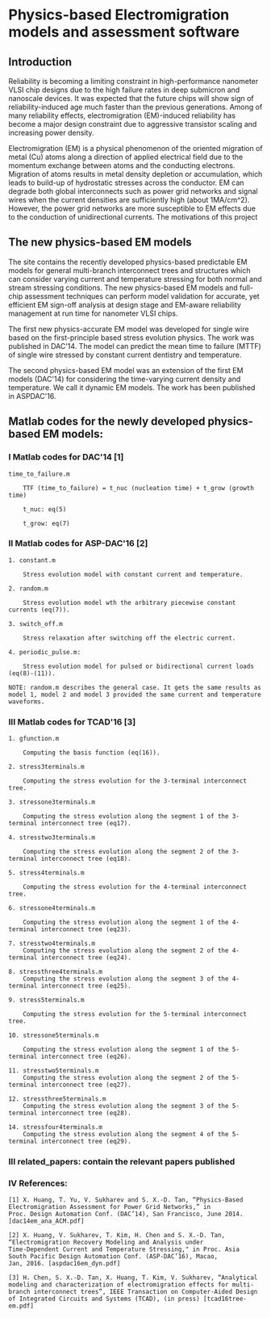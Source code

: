 # Physics-based Electromigration models and assessment software

## Introduction
Reliability is becoming a limiting constraint in high-performance nanometer VLSI chip designs due to the high failure rates in deep submicron and nanoscale devices. It was expected that the future chips will show sign of reliability-induced age much faster than the previous generations. Among of many reliability effects, electromigration (EM)-induced reliability has become a major design constraint due to aggressive transistor scaling and increasing power density.

Electromigration (EM) is a physical phenomenon of the oriented migration of metal (Cu) atoms along a direction of applied electrical field due to the momentum exchange between atoms and the conducting electrons. Migration of atoms results in metal density depletion or accumulation, which leads to build-up of hydrostatic stresses across the conductor. EM can degrade both global interconnects such as power grid networks and signal wires when the current densities are sufficiently high (about 1MA/cm^2). However, the power grid networks are more susceptible to EM effects due to the conduction of unidirectional currents.
The motivations of this project

## The new physics-based EM models
The site contains the recently developed physics-based predictable EM models for general multi-branch interconnect trees and structures which can consider varying current and temperature stressing for both normal and stream stressing conditions. The new physics-based EM models and full-chip assessment techniques can perform model validation for accurate, yet efficient EM sign-off analysis at design stage and EM-aware reliability management at run time for nanometer VLSI chips. 

The first new physics-accurate EM model was developed for single wire based on the first-principle based stress evolution physics. The work was published in DAC'14. The model can predict the mean time to failure (MTTF) of single wire stressed by constant current dentistry and temperature. 

The second physics-based EM model was an extension of the first EM models (DAC'14) for considering the time-varying current density and temperature. We call it dynamic EM models. The work has been published in ASPDAC'16. 

## Matlab codes for the newly developed physics-based EM models:


### I Matlab codes for DAC'14 [1]

    time_to_failure.m
    
        TTF (time_to_failure) = t_nuc (nucleation time) + t_grow (growth time)
   
        t_nuc: eq(5)
   
        t_grow: eq(7)

### II Matlab codes for ASP-DAC'16 [2]

    1. constant.m
    
        Stress evolution model with constant current and temperature.

    2. random.m
        
        Stress evolution model wth the arbitrary piecewise constant currents (eq(7)).
  
    3. switch_off.m

        Stress relaxation after switching off the electric current.
   
    4. periodic_pulse.m:
        
        Stress evolution model for pulsed or bidirectional current loads (eq(8)-(11)).
   
    NOTE: random.m describes the general case. It gets the same results as model 1, model 2 and model 3 provided the same current and temperature waveforms.
    
### III Matlab codes for TCAD'16 [3]

    1. gfunction.m
    
        Computing the basis function (eq(16)).
 
    2. stress3terminals.m
    
        Computing the stress evolution for the 3-terminal interconnect tree.
        
    3. stressone3terminals.m
    
        Computing the stress evolution along the segment 1 of the 3-terminal interconnect tree (eq17).
    
    4. stresstwo3terminals.m
    
        Computing the stress evolution along the segment 2 of the 3-terminal interconnect tree (eq18).
        
    5. stress4terminals.m
    
        Computing the stress evolution for the 4-terminal interconnect tree.
        
    6. stressone4terminals.m
    
        Computing the stress evolution along the segment 1 of the 4-terminal interconnect tree (eq23).
    
    7. stresstwo4terminals.m   
        Computing the stress evolution along the segment 2 of the 4-terminal interconnect tree (eq24).
        
    8. stressthree4terminals.m   
        Computing the stress evolution along the segment 3 of the 4-terminal interconnect tree (eq25).
        
    9. stress5terminals.m
    
        Computing the stress evolution for the 5-terminal interconnect tree.
        
    10. stressone5terminals.m
    
        Computing the stress evolution along the segment 1 of the 5-terminal interconnect tree (eq26).
    
    11. stresstwo5terminals.m   
        Computing the stress evolution along the segment 2 of the 5-terminal interconnect tree (eq27).
        
    12. stressthree5terminals.m   
        Computing the stress evolution along the segment 3 of the 5-terminal interconnect tree (eq28).
        
    14. stressfour4terminals.m   
        Computing the stress evolution along the segment 4 of the 5-terminal interconnect tree (eq29).


### III related_papers: contain the relevant papers published


### IV References:
    
    [1] X. Huang, T. Yu, V. Sukharev and S. X.-D. Tan, “Physics-Based
    Electromigration Assessment for Power Grid Networks,” in
    Proc. Design Automation Conf. (DAC’14), San Francisco, June 2014. [dac14em_ana_ACM.pdf]
    
    [2] X. Huang, V. Sukharev, T. Kim, H. Chen and S. X.-D. Tan,
    “Electromigration Recovery Modeling and Analysis under
    Time-Dependent Current and Temperature Stressing," in Proc. Asia
    South Pacific Design Automation Conf. (ASP-DAC’16), Macao,
    Jan, 2016. [aspdac16em_dyn.pdf]
    
    [3] H. Chen, S. X.-D. Tan, X. Huang, T. Kim, V. Sukharev, “Analytical modeling and characterization of electromigration effects for multi-branch interconnect trees”, IEEE Transaction on Computer-Aided Design of Integrated Circuits and Systems (TCAD), (in press) [tcad16tree-em.pdf]

